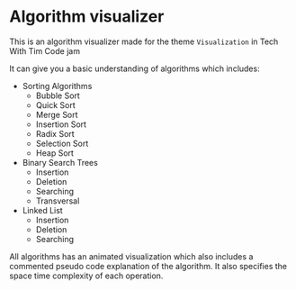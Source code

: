 # Algorithm visualizer
This is an algorithm visualizer made for the theme `Visualization` in Tech With Tim Code jam

It can give you a basic understanding of algorithms
which includes:

* Sorting Algorithms
  * Bubble Sort
  * Quick Sort
  * Merge Sort
  * Insertion Sort
  * Radix Sort
  * Selection Sort
  * Heap Sort
* Binary Search Trees
  * Insertion
  * Deletion
  * Searching
  * Transversal
 * Linked List
   * Insertion
   * Deletion
   * Searching

All algorithms has an animated visualization which also includes a commented pseudo code explanation of the algorithm. It also specifies the space time complexity of each operation.
